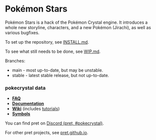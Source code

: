 # Pokémon Stars

Pokémon Stars is a hack of the Pokémon Crystal engine. It introduces a whole new storyline, characters, and a new Pokémon (Jirachi), as well as various bugfixes.

To set up the repository, see [INSTALL.md](INSTALL.md).

To see what still needs to be done, see [WIP.md](WIP.md).

Branches:

- main - most up-to-date, but may be unstable.
- stable - latest stable release, but not up-to-date.

### pokecrystal data

- [**FAQ**](https://github.com/pret/pokecrystal/FAQ.md)
- [**Documentation**](https://github.com/pret/pokecrystal/docs)
- [**Wiki**](https://github.com/pret/pokecrystal/wiki) (includes [tutorials](https://github.com/pret/pokecrystal/wiki/tutorials))
- [**Symbols**](https://github.com/pret/pokecrystal/tree/symbols)

You can find pret on [Discord (pret, #pokecrystal)](https://discord.gg/d5dubZ3).

For other pret projects, see [pret.github.io](https://pret.github.io/).
